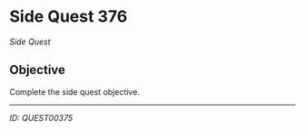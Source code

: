 # Side Quest 376

*Side Quest*

## Objective
Complete the side quest objective.

---
*ID: QUEST00375*
